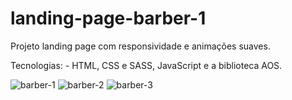 # landing-page-barber-1
Projeto landing page com responsividade e animações suaves.

Tecnologias: - HTML, CSS e SASS, JavaScript e a biblioteca AOS.

![barber-1](https://github.com/JohnatanChagas/landing-page-barber-1/assets/127504003/2f28e161-187e-4684-9742-1a500f0ecb04)
![barber-2](https://github.com/JohnatanChagas/landing-page-barber-1/assets/127504003/8a165990-20d2-4fc9-8256-0e7e20460fb0)
![barber-3](https://github.com/JohnatanChagas/landing-page-barber-1/assets/127504003/01567334-e65f-4435-a5df-1c2b1997c291)
